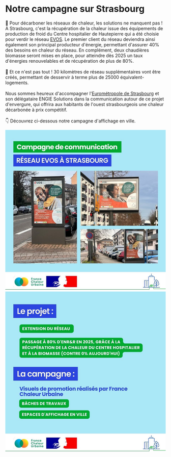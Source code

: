 # Notre campagne sur Strasbourg

🍃 Pour décarboner les réseaux de chaleur, les solutions ne manquent pas ! A Strasbourg, c'est la récupération de la chaleur issue des équipements de production de froid du Centre hospitalier de Hautepierre qui a été choisie pour verdir le réseau [EVOS](<README (1).md>). Le premier client du réseau deviendra ainsi également son principal producteur d'énergie, permettant d'assurer 40% des besoins en chaleur du réseau. En complément, deux chaudières biomasse seront mises en place, pour atteindre dès 2025 un taux d'énergies renouvelables et de récupération de plus de 80%.\
\
🔨 Et ce n'est pas tout ! 30 kilomètres de réseau supplémentaires vont être créés, permettant de desservir à terme plus de 25000 équivalent-logements.\
\
Nous sommes heureux d'accompagner l'[Eurométropole de Strasbourg](des-reseaux-vertueux.md) et son délégataire ENGIE Solutions dans la communication autour de ce projet d'envergure, qui offrira aux habitants de l'ouest strasbourgeois une chaleur décarbonée à prix compétitif.\
\
👇 Découvrez ci-dessous notre campagne d'affichage en ville.

![](.gitbook/assets/evos01.jpg)![](.gitbook/assets/evos2.jpg)
